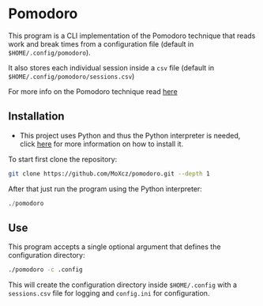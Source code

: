 # Pomodoro

This program is a CLI implementation of the Pomodoro technique that reads work
and break times from a configuration file (default in `$HOME/.config/pomodoro`).

It also stores each individual session inside a `csv` file
(default in `$HOME/.config/pomodoro/sessions.csv`)

For more info on the Pomodoro technique read [here](https://en.wikipedia.org/wiki/Pomodoro_Technique)

## Installation

- This project uses Python and thus the Python interpreter is needed, click
  [here](https://www.python.org/downloads/) for more information on how to install
  it.

To start first clone the repository:

```sh
git clone https://github.com/MoXcz/pomodoro.git --depth 1
```

After that just run the program using the Python interpreter:

```python
./pomodoro
```

## Use

This program accepts a single optional argument that defines the configuration directory:

```sh
./pomodoro -c .config
```

This will create the configuration directory inside `$HOME/.config` with a
`sessions.csv` file for logging and `config.ini` for configuration.
